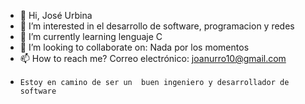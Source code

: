 
- 👋 Hi, José Urbina
- 👀 I’m interested in  el desarrollo de software, programacion y redes
- 🌱 I’m currently learning  lenguaje C
- 💞️ I’m looking to collaborate on: Nada por los momentos
- 📫 How to reach me? Correo electrónico: joanurro10@gmail.com
-     Estoy en camino de ser un  buen ingeniero y desarrollador de software
<!---
Coldhose/Coldhose is a ✨ special ✨ repository because its `README.md` (this file) appears on your GitHub profile.
You can click the Preview link to take a look at your changes.
--->
